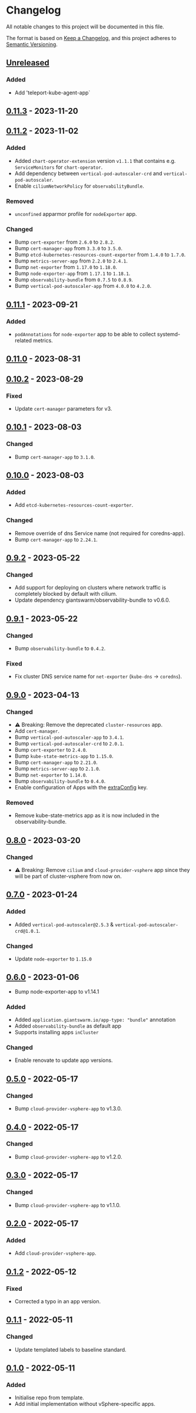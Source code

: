 # Changelog

All notable changes to this project will be documented in this file.

The format is based on [Keep a Changelog](https://keepachangelog.com/en/1.0.0/),
and this project adheres to [Semantic Versioning](https://semver.org/spec/v2.0.0.html).

## [Unreleased]

### Added

- Add 'teleport-kube-agent-app`

## [0.11.3] - 2023-11-20

## [0.11.2] - 2023-11-02

### Added

- Added `chart-operator-extension` version `v1.1.1` that contains e.g. `ServiceMonitors` for `chart-operator`.
- Add dependency between `vertical-pod-autoscaler-crd` and `vertical-pod-autoscaler`.
- Enable `ciliumNetworkPolicy` for `observabilityBundle`.

### Removed

- `unconfined` apparmor profile for `nodeExporter` app.

### Changed

- Bump `cert-exporter` from `2.6.0` to `2.8.2`.
- Bump `cert-manager-app` from `3.3.0` to `3.5.0`.
- Bump `etcd-kubernetes-resources-count-exporter` from `1.4.0` to `1.7.0`.
- Bump `metrics-server-app` from `2.2.0` to `2.4.1`.
- Bump `net-exporter` from `1.17.0` to `1.18.0`.
- Bump `node-exporter-app` from `1.17.1` to `1.18.1`.
- Bump `observability-bundle` from `0.7.5` to `0.8.9`.
- Bump `vertical-pod-autoscaler-app` from `4.0.0` to `4.2.0`.

## [0.11.1] - 2023-09-21

### Added

- `podAnnotations` for `node-exporter` app to be able to collect systemd-related metrics.

## [0.11.0] - 2023-08-31

## [0.10.2] - 2023-08-29

### Fixed

- Update `cert-manager` parameters for v3.

## [0.10.1] - 2023-08-03

### Changed

- Bump `cert-manager-app` to `3.1.0`.

## [0.10.0] - 2023-08-03

### Added

- Add `etcd-kubernetes-resources-count-exporter`.

### Changed

- Remove override of dns Service name (not required for coredns-app).
- Bump `cert-manager-app` to `2.24.1`.

## [0.9.2] - 2023-05-22

### Changed

- Add support for deploying on clusters where network traffic is completely blocked by default with cilium.
- Update dependency giantswarm/observability-bundle to v0.6.0.

## [0.9.1] - 2023-05-22

### Changed

- Bump `observability-bundle` to `0.4.2`.

### Fixed

- Fix cluster DNS service name for `net-exporter` (`kube-dns` -> `coredns`).

## [0.9.0] - 2023-04-13

### Changed

- ⚠️ Breaking: Remove the deprecated `cluster-resources` app.
- Add `cert-manager`.
- Bump `vertical-pod-autoscaler-app` to `3.4.1`.
- Bump `vertical-pod-autoscaler-crd` to `2.0.1`.
- Bump `cert-exporter` to `2.4.0`.
- Bump `kube-state-metrics-app` to `1.15.0`.
- Bump `cert-manager-app` to `2.21.0`.
- Bump `metrics-server-app` to `2.1.0`.
- Bump `net-exporter` to `1.14.0`.
- Bump `observability-bundle` to `0.4.0`.
- Enable configuration of Apps with the [extraConfig](https://github.com/giantswarm/rfc/tree/main/multi-layer-app-config#enhancing-app-cr) key.

### Removed

- Remove kube-state-metrics app as it is now included in the observability-bundle.

## [0.8.0] - 2023-03-20

### Changed

- ⚠️ Breaking: Remove `cilium` and `cloud-provider-vsphere` app since they will be part of cluster-vsphere from now on.

## [0.7.0] - 2023-01-24

### Added

- Added `vertical-pod-autoscaler@2.5.3` & `vertical-pod-autoscaler-crd@1.0.1`.

### Changed

- Update `node-exporter` to `1.15.0`

## [0.6.0] - 2023-01-06

- Bump node-exporter-app to v1.14.1

### Added

- Added `application.giantswarm.io/app-type: "bundle"` annotation
- Added `observability-bundle` as default app
- Supports installing apps `inCluster`

### Changed

- Enable renovate to update app versions.

## [0.5.0] - 2022-05-17

### Changed

- Bump `cloud-provider-vsphere-app` to v1.3.0.

## [0.4.0] - 2022-05-17

### Changed

- Bump `cloud-provider-vsphere-app` to v1.2.0.

## [0.3.0] - 2022-05-17

### Changed

- Bump `cloud-provider-vsphere-app` to v1.1.0.

## [0.2.0] - 2022-05-17

### Added

- Add `cloud-provider-vsphere-app`.

## [0.1.2] - 2022-05-12

### Fixed

- Corrected a typo in an app version.

## [0.1.1] - 2022-05-11

### Changed

- Update templated labels to baseline standard.

## [0.1.0] - 2022-05-11

### Added

- Initialise repo from template.
- Add initial implementation without vSphere-specific apps.

[Unreleased]: https://github.com/giantswarm/default-apps-vsphere/compare/v0.11.3...HEAD
[0.11.3]: https://github.com/giantswarm/default-apps-vsphere/compare/v0.11.2...v0.11.3
[0.11.2]: https://github.com/giantswarm/default-apps-vsphere/compare/v0.11.1...v0.11.2
[0.11.1]: https://github.com/giantswarm/default-apps-vsphere/compare/v0.11.0...v0.11.1
[0.11.0]: https://github.com/giantswarm/default-apps-vsphere/compare/v0.10.2...v0.11.0
[0.10.2]: https://github.com/giantswarm/default-apps-vsphere/compare/v0.10.1...v0.10.2
[0.10.1]: https://github.com/giantswarm/default-apps-vsphere/compare/v0.10.0...v0.10.1
[0.10.0]: https://github.com/giantswarm/default-apps-vsphere/compare/v0.9.2...v0.10.0
[0.9.2]: https://github.com/giantswarm/default-apps-vsphere/compare/v0.9.1...v0.9.2
[0.9.1]: https://github.com/giantswarm/default-apps-vsphere/compare/v0.9.0...v0.9.1
[0.9.0]: https://github.com/giantswarm/default-apps-vsphere/compare/v0.8.0...v0.9.0
[0.8.0]: https://github.com/giantswarm/default-apps-vsphere/compare/v0.7.0...v0.8.0
[0.7.0]: https://github.com/giantswarm/default-apps-vsphere/compare/v0.6.0...v0.7.0
[0.6.0]: https://github.com/giantswarm/default-apps-vsphere/compare/v0.5.0...v0.6.0
[0.5.0]: https://github.com/giantswarm/default-apps-vsphere/compare/v0.4.0...v0.5.0
[0.4.0]: https://github.com/giantswarm/default-apps-vsphere/compare/v0.3.0...v0.4.0
[0.3.0]: https://github.com/giantswarm/default-apps-vsphere/compare/v0.2.0...v0.3.0
[0.2.0]: https://github.com/giantswarm/default-apps-vsphere/compare/v0.1.2...v0.2.0
[0.1.2]: https://github.com/giantswarm/default-apps-vsphere/compare/v0.1.1...v0.1.2
[0.1.1]: https://github.com/giantswarm/default-apps-vsphere/compare/v0.1.0...v0.1.1
[0.1.0]: https://github.com/giantswarm/default-apps-vsphere/releases/tag/v0.1.0

